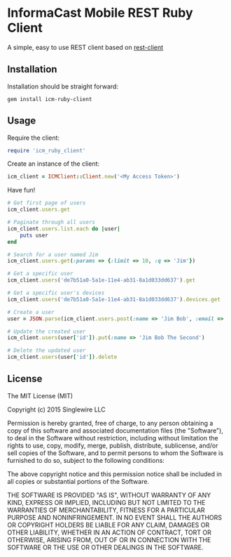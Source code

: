 # InformaCast Mobile REST Ruby Client

A simple, easy to use REST client based on [rest-client](https://github.com/rest-client/rest-client)

## Installation

Installation should be straight forward:

```shell
gem install icm-ruby-client
```

## Usage

Require the client:

```ruby
require 'icm_ruby_client'
```

Create an instance of the client:

```ruby
icm_client = ICMClient::Client.new('<My Access Token>')
```

Have fun!

```ruby
# Get first page of users
icm_client.users.get

# Paginate through all users
icm_client.users.list.each do |user|
    puts user
end

# Search for a user named Jim
icm_client.users.get(:params => {:limit => 10, :q => 'Jim'})

# Get a specific user
icm_client.users('de7b51a0-5a1e-11e4-ab31-8a1d033dd637').get

# Get a specific user's devices
icm_client.users('de7b51a0-5a1e-11e4-ab31-8a1d033dd637').devices.get

# Create a user
user = JSON.parse(icm_client.users.post(:name => 'Jim Bob', :email => 'jim.bob@aol.com'))

# Update the created user
icm_client.users(user['id']).put(:name => 'Jim Bob The Second')

# Delete the updated user
icm_client.users(user['id']).delete
```

## License

The MIT License (MIT)

Copyright (c) 2015 Singlewire LLC

Permission is hereby granted, free of charge, to any person obtaining a copy
of this software and associated documentation files (the "Software"), to deal
in the Software without restriction, including without limitation the rights
to use, copy, modify, merge, publish, distribute, sublicense, and/or sell
copies of the Software, and to permit persons to whom the Software is
furnished to do so, subject to the following conditions:

The above copyright notice and this permission notice shall be included in all
copies or substantial portions of the Software.

THE SOFTWARE IS PROVIDED "AS IS", WITHOUT WARRANTY OF ANY KIND, EXPRESS OR
IMPLIED, INCLUDING BUT NOT LIMITED TO THE WARRANTIES OF MERCHANTABILITY,
FITNESS FOR A PARTICULAR PURPOSE AND NONINFRINGEMENT. IN NO EVENT SHALL THE
AUTHORS OR COPYRIGHT HOLDERS BE LIABLE FOR ANY CLAIM, DAMAGES OR OTHER
LIABILITY, WHETHER IN AN ACTION OF CONTRACT, TORT OR OTHERWISE, ARISING FROM,
OUT OF OR IN CONNECTION WITH THE SOFTWARE OR THE USE OR OTHER DEALINGS IN THE
SOFTWARE.